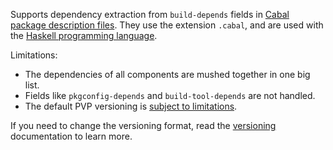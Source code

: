 Supports dependency extraction from `build-depends` fields in [Cabal package description files](https://cabal.readthedocs.io/en/3.12/cabal-package-description-file.html#pkg-field-build-depends).
They use the extension `.cabal`, and are used with the [Haskell programming language](https://www.haskell.org/).

Limitations:

- The dependencies of all components are mushed together in one big list.
- Fields like `pkgconfig-depends` and `build-tool-depends` are not handled.
- The default PVP versioning is [subject to limitations](../../versioning/pvp/index.md).

If you need to change the versioning format, read the [versioning](../../versioning/index.md) documentation to learn more.
